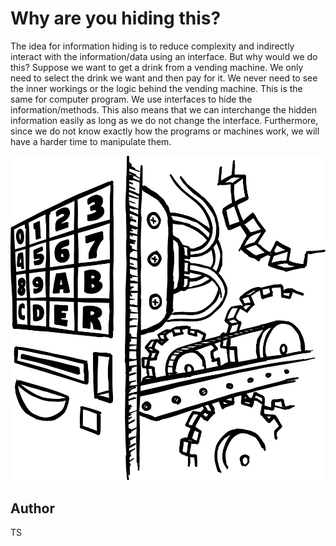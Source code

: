<!-- BEGIN TITLE -->
# Why are you hiding this?
<!-- END TITLE -->

<!-- BEGIN BODY -->
The idea for information hiding is to reduce complexity and indirectly interact with the information/data using an interface. But why would we do this?
Suppose we want to get a drink from a vending machine. We only need to select the drink we want and then pay for it. We never need to see the inner workings or the logic behind the vending machine.
This is the same for computer program. We use interfaces to hide the information/methods.
This also means that we can interchange the hidden information easily as long as we
do not change the interface. Furthermore, since we do not know exactly how the programs or machines work, we will have a harder time to manipulate them.
<!-- END BODY -->


 



 
![Vending Machine](../images/image-065-information-hiding.svg)



<!-- BEGIN OPTIONAL -->

<!-- END OPTIONAL -->



## Author
<!-- BEGIN AUTHOR -->
TS
<!-- END AUTHOR -->
